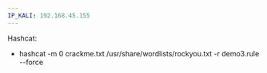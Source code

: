 ```yaml
---
IP_KALI: 192.168.45.155
---
```

Hashcat:
- hashcat -m 0 crackme.txt /usr/share/wordlists/rockyou.txt -r demo3.rule --force